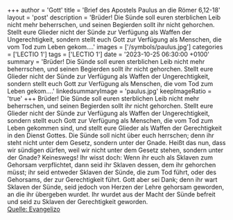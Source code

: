 +++
author = 'Gott'
title = 'Brief des Apostels Paulus an die Römer 6,12-18'
layout = 'post'
description = 'Brüder! Die Sünde soll euren sterblichen Leib nicht mehr beherrschen, und seinen Begierden sollt ihr nicht gehorchen. Stellt eure Glieder nicht der Sünde zur Verfügung als Waffen der Ungerechtigkeit, sondern stellt euch Gott zur Verfügung als Menschen, die vom Tod zum Leben gekom....'
images = ['/symbols/paulus.jpg']
categories = ['LECTIO 1']
tags = ['LECTIO 1']
date = '2023-10-25 06:30:00 +0100'
summary = 'Brüder! Die Sünde soll euren sterblichen Leib nicht mehr beherrschen, und seinen Begierden sollt ihr nicht gehorchen. Stellt eure Glieder nicht der Sünde zur Verfügung als Waffen der Ungerechtigkeit, sondern stellt euch Gott zur Verfügung als Menschen, die vom Tod zum Leben gekom....'
linkedsummaryImage = 'paulus.jpg'
keepImageRatio = 'true'
+++
Brüder! Die Sünde soll euren sterblichen Leib nicht mehr beherrschen, und seinen Begierden sollt ihr nicht gehorchen.
Stellt eure Glieder nicht der Sünde zur Verfügung als Waffen der Ungerechtigkeit, sondern stellt euch Gott zur Verfügung als Menschen, die vom Tod zum Leben gekommen sind, und stellt eure Glieder als Waffen der Gerechtigkeit in den Dienst Gottes.<!--more-->
Die Sünde soll nicht über euch herrschen; denn ihr steht nicht unter dem Gesetz, sondern unter der Gnade.
Heißt das nun, dass wir sündigen dürfen, weil wir nicht unter dem Gesetz stehen, sondern unter der Gnade? Keineswegs!
Ihr wisst doch: Wenn ihr euch als Sklaven zum Gehorsam verpflichtet, dann seid ihr Sklaven dessen, dem ihr gehorchen müsst; ihr seid entweder Sklaven der Sünde, die zum Tod führt, oder des Gehorsams, der zur Gerechtigkeit führt.
Gott aber sei Dank; denn ihr wart Sklaven der Sünde, seid jedoch von Herzen der Lehre gehorsam geworden, an die ihr übergeben wurdet.
Ihr wurdet aus der Macht der Sünde befreit und seid zu Sklaven der Gerechtigkeit geworden.<br> [Quelle: Evangelizo](https://evangeliumtagfuertag.org/DE/gospel)